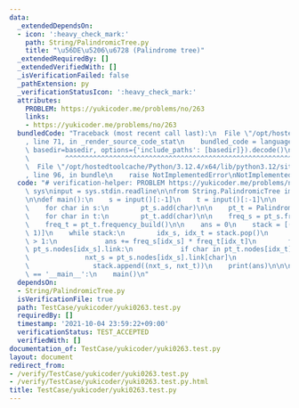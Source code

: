 ```yaml
---
data:
  _extendedDependsOn:
  - icon: ':heavy_check_mark:'
    path: String/PalindromicTree.py
    title: "\u56DE\u5206\u6728 (Palindrome tree)"
  _extendedRequiredBy: []
  _extendedVerifiedWith: []
  _isVerificationFailed: false
  _pathExtension: py
  _verificationStatusIcon: ':heavy_check_mark:'
  attributes:
    PROBLEM: https://yukicoder.me/problems/no/263
    links:
    - https://yukicoder.me/problems/no/263
  bundledCode: "Traceback (most recent call last):\n  File \"/opt/hostedtoolcache/Python/3.12.4/x64/lib/python3.12/site-packages/onlinejudge_verify/documentation/build.py\"\
    , line 71, in _render_source_code_stat\n    bundled_code = language.bundle(stat.path,\
    \ basedir=basedir, options={'include_paths': [basedir]}).decode()\n          \
    \         ^^^^^^^^^^^^^^^^^^^^^^^^^^^^^^^^^^^^^^^^^^^^^^^^^^^^^^^^^^^^^^^^^^^^^^^^^^^^^^^^^\n\
    \  File \"/opt/hostedtoolcache/Python/3.12.4/x64/lib/python3.12/site-packages/onlinejudge_verify/languages/python.py\"\
    , line 96, in bundle\n    raise NotImplementedError\nNotImplementedError\n"
  code: "# verification-helper: PROBLEM https://yukicoder.me/problems/no/263\nimport\
    \ sys\ninput = sys.stdin.readline\n\nfrom String.PalindromicTree import PalindromicTree\n\
    \n\ndef main():\n    s = input()[:-1]\n    t = input()[:-1]\n\n    pt_s = PalindromicTree()\n\
    \    for char in s:\n        pt_s.add(char)\n\n    pt_t = PalindromicTree()\n\
    \    for char in t:\n        pt_t.add(char)\n\n    freq_s = pt_s.frequency_build()\n\
    \    freq_t = pt_t.frequency_build()\n\n    ans = 0\n    stack = [(0, 0), (1,\
    \ 1)]\n    while stack:\n        idx_s, idx_t = stack.pop()\n        if idx_s\
    \ > 1:\n            ans += freq_s[idx_s] * freq_t[idx_t]\n        for char in\
    \ pt_s.nodes[idx_s].link:\n            if char in pt_t.nodes[idx_t].link:\n  \
    \              nxt_s = pt_s.nodes[idx_s].link[char]\n                nxt_t = pt_t.nodes[idx_t].link[char]\n\
    \                stack.append((nxt_s, nxt_t))\n    print(ans)\n\n\nif __name__\
    \ == '__main__':\n    main()\n"
  dependsOn:
  - String/PalindromicTree.py
  isVerificationFile: true
  path: TestCase/yukicoder/yuki0263.test.py
  requiredBy: []
  timestamp: '2021-10-04 23:59:22+09:00'
  verificationStatus: TEST_ACCEPTED
  verifiedWith: []
documentation_of: TestCase/yukicoder/yuki0263.test.py
layout: document
redirect_from:
- /verify/TestCase/yukicoder/yuki0263.test.py
- /verify/TestCase/yukicoder/yuki0263.test.py.html
title: TestCase/yukicoder/yuki0263.test.py
---
```

